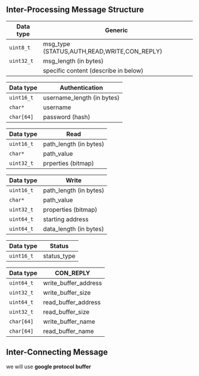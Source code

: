## Inter-Processing Message Structure

| Data type  | Generic                                     |
| ---------- | ------------------------------------------- |
| `uint8_t`  | msg_type (STATUS,AUTH,READ,WRITE,CON_REPLY) |
| `uint32_t` | msg_length (in bytes)                       |
|            | specific content (describe in below)        |

| Data type  | Authentication                              |
| ---------- | --------------------------                  |
| `uint16_t` | username_length (in bytes)                  |
| `char*`    | username                                    |
| `char[64]` | password (hash)                             |

| Data type  | Read                   |
| ---------- | ---------------------- |
| `uint16_t` | path_length (in bytes) |
| `char*`    | path_value             |
| `uint32_t` | prperties (bitmap)     |

| Data type  | Write                  |
| ---------- | ---------------------- |
| `uint16_t` | path_length (in bytes) |
| `char*`    | path_value             |
| `uint32_t` | properties (bitmap)    |
| `uint64_t` | starting address       |
| `uint64_t` | data_length (in bytes) |

| Data type  | Status      |
| ---------- | ----------- |
| `uint16_t` | status_type |

| Data type  | CON_REPLY            |
| ---------- | -------------------- |
| `uint64_t` | write_buffer_address |
| `uint32_t` | write_buffer_size    |
| `uint64_t` | read_buffer_address  |
| `uint32_t` | read_buffer_size     |
| `char[64]` | write_buffer_name    |
| `char[64]` | read_buffer_name     |


## Inter-Connecting Message

we will use **google protocol buffer**
